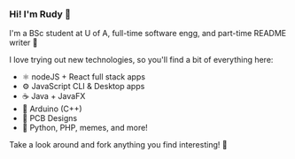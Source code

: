 ### Hi! I'm Rudy 👋

I'm a BSc student at U of A, full-time software engg, and part-time README writer 📝

I love trying out new technologies, so you'll find a bit of everything here:

* ⚛️ nodeJS + React full stack apps
* ⚙️ JavaScript CLI & Desktop apps
* ☕ Java + JavaFX
* 🤖 Arduino (C++)
* 🎯 PCB Designs
* 🌱 Python, PHP, memes, and more!

Take a look around and fork anything you find interesting! 🎉

<!--
**rudydelorenzo/rudydelorenzo** is a ✨ _special_ ✨ repository because its `README.md` (this file) appears on your GitHub profile.

Here are some ideas to get you started:

- 🔭 I’m currently working on ...
- 🌱 I’m currently learning ...
- 👯 I’m looking to collaborate on ...
- 🤔 I’m looking for help with ...
- 💬 Ask me about ...
- 📫 How to reach me: ...
- 😄 Pronouns: ...
- ⚡ Fun fact: ...
-->
